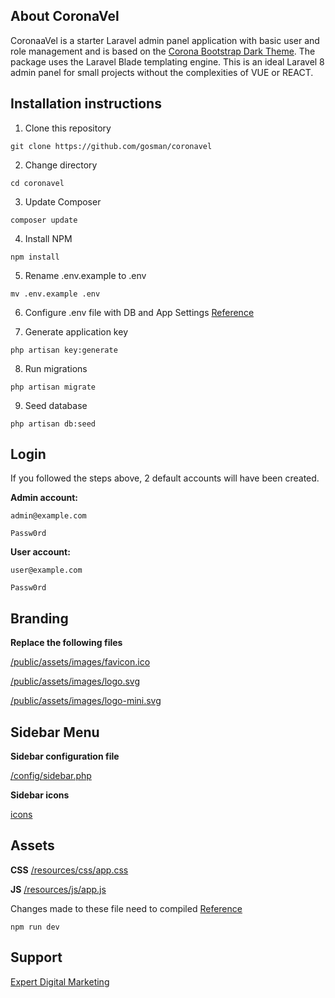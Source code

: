 ## About CoronaVel

CoronaaVel is a starter Laravel admin panel application with basic user and role management and is based on the [Corona Bootstrap Dark Theme](https://www.bootstrapdash.com/demo/corona-free/jquery/template/index.html). The package uses the Laravel Blade templating engine. This is an ideal Laravel 8 admin panel for small projects without the complexities of VUE or REACT.

## Installation instructions

1. Clone this repository

```shell
git clone https://github.com/gosman/coronavel
```    

2. Change directory

```shell
cd coronavel
```    

3. Update Composer

```shell
composer update
```     

4. Install NPM

```shell
npm install
```

5. Rename .env.example to .env

```shell
mv .env.example .env
```

6. Configure .env file with DB and App Settings [Reference](https://laravel.com/docs/8.x/configuration#environment-variable-types)


7. Generate application key

```shell
php artisan key:generate
``` 

8. Run migrations

```shell
php artisan migrate
``` 

9. Seed database

```shell
php artisan db:seed
``` 

## Login

If you followed the steps above, 2 default accounts will have been created.

**Admin account:**

`admin@example.com`

`Passw0rd`

**User account:**

`user@example.com`

`Passw0rd`

## Branding

**Replace the following files**

[/public/assets/images/favicon.ico](public/assets/images/favicon.ico)

[/public/assets/images/logo.svg](public/assets/images/logo.svg)

[/public/assets/images/logo-mini.svg](public/assets/images/logo-mini.svg)

## Sidebar Menu

**Sidebar configuration file**

[/config/sidebar.php](config/sidebar.php)

**Sidebar icons**

[icons](https://www.bootstrapdash.com/demo/corona-free/jquery/template/pages/icons/mdi.html)

## Assets

**CSS** [/resources/css/app.css](resources/css/app.scss)

**JS** [/resources/js/app.js](resources/js/app.js)

Changes made to these file need to compiled [Reference](https://laravel.com/docs/8.x/mix)

```shell
npm run dev
``` 

## Support

[Expert Digital Marketing](https://www.edm.ie/)
